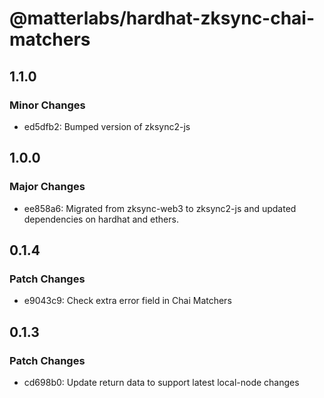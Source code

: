 # @matterlabs/hardhat-zksync-chai-matchers

## 1.1.0

### Minor Changes

- ed5dfb2: Bumped version of zksync2-js

## 1.0.0

### Major Changes

- ee858a6: Migrated from zksync-web3 to zksync2-js and updated dependencies on hardhat and ethers.

## 0.1.4

### Patch Changes

- e9043c9: Check extra error field in Chai Matchers

## 0.1.3

### Patch Changes

- cd698b0: Update return data to support latest local-node changes
